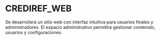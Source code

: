 # CREDIREF_WEB
Se desarrollará un sitio web con interfaz intuitiva para usuarios finales y administradores. El espacio administrativo permitirá gestionar contenido, usuarios y configuraciones.
